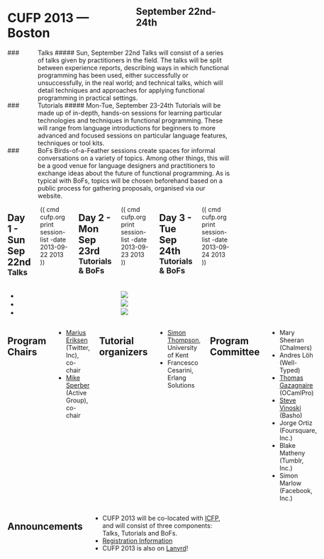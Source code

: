 <div style="background-image:url(img/4765830049_0144fe9880_b.jpg)">
<div class="row">
<div class="small-12 columns">
<h1>CUFP 2013 — Boston</h1>
<h2>September 22nd-24th</h2>
</div>
</div>
</div>

<div class="row" media:type="text/omd">

<div class="medium-4 columns talk" media:type="text/omd">
### <i class="fi-microphone"></i> Talks
##### Sun, September 22nd
Talks will consist of a series of talks given by practitioners in the
field. The talks will be split between experience reports, describing
ways in which functional programming has been used, either
successfully or unsuccessfully, in the real world; and technical
talks, which will detail techniques and approaches for applying
functional programming in practical settings.
</div>

<div class="medium-4 columns tutorial" media:type="text/omd">
### <i class="fi-laptop"></i> Tutorials
##### Mon-Tue, September 23-24th
Tutorials will be made up of in-depth, hands-on sessions for learning
particular technologies and techniques in functional
programming. These will range from language introductions for
beginners to more advanced and focused sessions on particular language
features, techniques or tool kits.
</div>

<div class="medium-4 columns bof" media:type="text/omd">
### <i class="flaticon-pen43"></i> BoFs
Birds-of-a-Feather sessions create spaces for informal conversations
on a variety of topics. Among other things, this will be a good venue
for language designers and practitioners to exchange ideas about the
future of functional programming. As is typical with BoFs, topics will
be chosen beforehand based on a public process for gathering
proposals, organised via our website.
</div>

</div>

<div class="row" media:type="text/omd">
<div class="small-12 columns" media:type="text/omd">

## Day 1 - Sun Sep 22nd  <small>Talks</small>
(( cmd cufp.org print session-list -date 2013-09-22 2013 ))

## Day 2 - Mon Sep 23rd <small>Tutorials & BoFs</small>
(( cmd cufp.org print session-list -date 2013-09-23 2013 ))

## Day 3 - Tue Sep 24th <small>Tutorials & BoFs</small>
(( cmd cufp.org print session-list -date 2013-09-24 2013 ))

</div>
</div>

<div class="pane-dark">
<center>
<ul data-orbit
    data-options="animation:fade;
                  timer_speed:6000;
                  animation_speed:1500;
                  resume_on_mouseout:true;
                  slide_number:false;
                  bullets:false;
                  variable_height:true;">
<li>
<img src="/2013/img/1024x226_2858911198_ac7d3cd3d6_b.jpg" />
</li>
<li>
<img src="/2013/img/8223822675_b7265c3fe5_b.jpg" />
</li>
<li>
<img src="/2013/img/982x226_3296056687_ddd7b2a188_b.jpg" />
</li>
</ul>
</center>
</div>

<div class="pane-bright" media:type="text/omd">
<div class="row" media:type="text/omd">
<div class="small-12 columns" media:type="text/omd">

## Program Chairs
- [Marius Eriksen](http://monkey.org/~marius/) (Twitter, Inc), co-chair
- [Mike Sperber](http://www.deinprogramm.de/sperber/) (Active Group),
  co-chair

## Tutorial organizers
- [Simon Thompson](http://www.cs.kent.ac.uk/people/staff/sjt/),
  University of Kent
- Francesco Cesarini, Erlang Solutions

## Program Committee
- Mary Sheeran (Chalmers)
- Andres Löh (Well-Typed)
- [Thomas Gazagnaire](http://gazagnaire.org) (OCamlPro)
- [Steve Vinoski](http://steve.vinoski.net) (Basho)
- Jorge Ortiz (Foursquare, Inc.)
- Blake Matheny (Tumblr, Inc.)
- Simon Marlow (Facebook, Inc.)

</div>
</div>
</div>

<div class="row" media:type="text/omd">
<div class="small-12 columns" media:type="text/omd">

## Announcements
* CUFP 2013 will be co-located with
  [ICFP](http://icfpconference.org/icfp2013/), and will consist of
  three components: Talks, Tutorials and BoFs.
* [Registration Information](/2013/registration.html)
* CUFP 2013 is also on [Lanyrd](http://lanyrd.com/2013/cufp2013/)!

</div>
</div>

